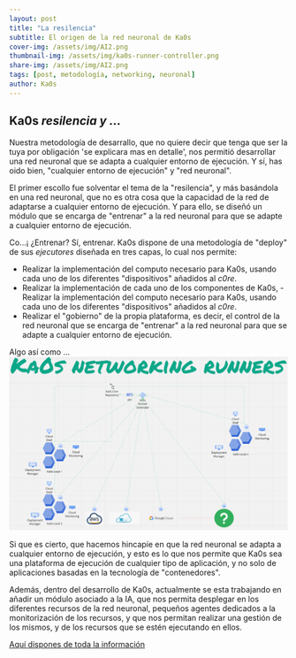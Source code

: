 ```yaml
---
layout: post
title: "La resilencia"
subtitle: El origen de la red neuronal de Ka0s
cover-img: /assets/img/AI2.png
thumbnail-img: /assets/img/ka0s-runner-controller.png
share-img: /assets/img/AI2.png
tags: [post, metodología, networking, neuronal]
author: Ka0s
---
```

## Ka0s *resilencia y ...*

Nuestra metodología de desarrallo, que no quiere decir que tenga que ser la tuya por obligación 'se explicara mas en detalle', nos permitió desarrollar una red neuronal que se adapta a cualquier entorno de ejecución. Y sí, has oido bien, "cualquier entorno de ejecución" y "red neuronal".

El primer escollo fue solventar el tema de la "resilencia", y más basándola en una red neuronal, que no es otra cosa que la capacidad de la red de adaptarse a cualquier entorno de ejecución. Y para ello, se diseñó un módulo que se encarga de "entrenar" a la red neuronal para que se adapte a cualquier entorno de ejecución.

Co...¡ ¿Entrenar? Sí, entrenar. Ka0s dispone de una metodología de "deploy" de sus *ejecutores* diseñada en tres capas, lo cual nos permite:

- Realizar la implementación del computo necesario para Ka0s, usando cada uno de los diferentes "dispositivos" añadidos al *c0re*.
- Realizar la implementación de cada uno de los componentes de Ka0s, - Realizar la implementación del computo necesario para Ka0s, usando cada uno de los diferentes "dispositivos" añadidos al *c0re*.
- Realizar el "gobierno" de la propia plataforma, es decir, el control de la red neuronal que se encarga de "entrenar" a la red neuronal para que se adapte a cualquier entorno de ejecución.

Algo así como ...
![Ka0s Runner Controller](/assets/img/ka0s-runner-controller.png)

Si que es cierto, que hacemos hincapíe en que la red neuronal se adapta a cualquier entorno de ejecución, y esto es lo que nos permite que Ka0s sea una plataforma de ejecución de cualquier tipo de aplicación, y no solo de aplicaciones basadas en la tecnología de "contenedores".

Además, dentro del desarrollo de Ka0s, actualmente se esta trabajando en añadir un módulo asociado a la IA, que nos permita desplegar en los diferentes recursos de la red neuronal, pequeños agentes dedicados a la monitorización de los recursos, y que nos permitan realizar una gestión de los mismos, y de los recursos que se estén ejecutando en ellos.

[Aquí dispones de toda la información](https://github.com/Ka0s-Klaus/ka0s/blob/main/core/docs/ka0s/ka0s_metodologia.md)
